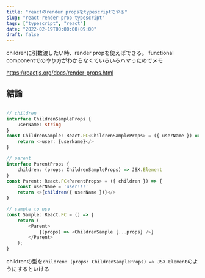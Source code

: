 ```yaml
---
title: "reactのrender propsをtypescriptでやる"
slug: "react-render-prop-typescript"
tags: ["typescript", "react"]
date: "2022-02-19T00:00:00+09:00"
draft: false
---
```



childrenに引数渡したい時、render propを使えばできる。
functional componentでのやり方がわからなくていろいろハマったのでメモ

https://reactjs.org/docs/render-props.html


## 結論

```typescript

// children
interface ChildrenSampleProps {
    userName: string
}
const ChildrenSample: React.FC<ChildrenSampleProps> = ({ userName }) => {
    return <>user: {userName}</>
}

// parent
interface ParentProps {
    children: (props: ChildrenSampleProps) => JSX.Element
}
const Parent: React.FC<ParentProps> = ({ children }) => {
    const userName = 'user!!!'
    return <>{children({ userName })}</>
}

// sample to use
const Sample: React.FC = () => {
    return (
        <Parent>
            {(props) => <ChildrenSample {...props} />}
        </Parent>
    );
}
```

childrenの型を`children: (props: ChildrenSampleProps) => JSX.Element`のようにするといける

